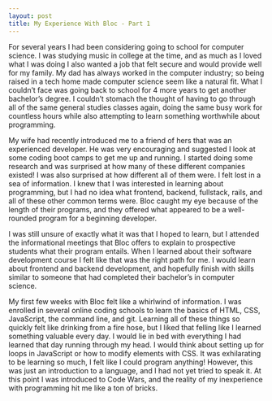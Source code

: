```yaml
---
layout: post
title: My Experience With Bloc - Part 1
---
```


For several years I had been considering going to school for computer science. I was studying music in college at the time, and as much as I loved what I was doing I also wanted a job that felt secure and would provide well for my family. My dad has always worked in the computer industry; so being raised in a tech home made computer science seem like a natural fit. What I couldn’t face was going back to school for 4 more years to get another bachelor’s degree. I couldn’t stomach the thought of having to go through all of the same general studies classes again, doing the same busy work for countless hours while also attempting to learn something worthwhile about programming.

My wife had recently introduced me to a friend of hers that was an experienced developer. He was very encouraging and suggested I look at some coding boot camps to get me up and running. I started doing some research and was surprised at how many of these different companies existed! I was also surprised at how different all of them were. I felt lost in a sea of information. I knew that I was interested in learning about programming, but I had no idea what frontend, backend, fullstack, rails, and all of these other common terms were. Bloc caught my eye because of the length of their programs, and they offered what appeared to be a well-rounded program for a beginning developer.

I was still unsure of exactly what it was that I hoped to learn, but I attended the informational meetings that Bloc offers to explain to prospective students what their program entails. When I learned about their software development course I felt like that was the right path for me. I would learn about frontend and backend development, and hopefully finish with skills similar to someone that had completed their bachelor’s in computer science.

My first few weeks with Bloc felt like a whirlwind of information. I was enrolled in several online coding schools to learn the basics of HTML, CSS, JavaScript, the command line, and git.  Learning all of these things so quickly felt like drinking from a fire hose, but I liked that felling like I learned something valuable every day. I would lie in bed with everything I had learned that day running through my head. I would think about setting up for loops in JavaScript or how to modify elements with CSS. It was exhilarating to be learning so much, I felt like I could program anything! However, this was just an introduction to a language, and I had not yet tried to speak it. At this point I was introduced to Code Wars, and the reality of my inexperience with programming hit me like a ton of bricks.
